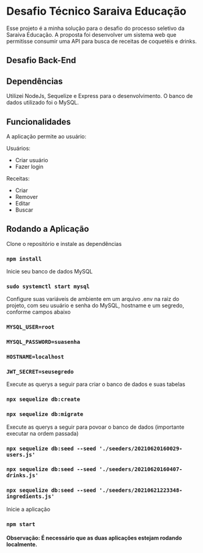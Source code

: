 # Desafio Técnico Saraiva Educação

Esse projeto é a minha solução para o desafio do processo seletivo da Saraiva Educação. A proposta foi desenvolver um sistema web que permitisse consumir uma API para busca de receitas de coquetéis e drinks.


## Desafio Back-End

## Dependências

Utilizei NodeJs, Sequelize e Express para o desenvolvimento. O banco de dados utilizado foi o MySQL.

## Funcionalidades

A aplicação permite ao usuário:

Usuários:
* Criar usuário
* Fazer login

Receitas:
* Criar
* Remover
* Editar
* Buscar


## Rodando a Aplicação

Clone o repositório e instale as dependências

### `npm install`

Inicie seu banco de dados MySQL

### `sudo systemctl start mysql`

Configure suas variáveis de ambiente em um arquivo .env na raiz do projeto, com seu usuário e senha do MySQL, hostname e um segredo, conforme campos abaixo

### `MYSQL_USER=root`
### `MYSQL_PASSWORD=suasenha`
### `HOSTNAME=localhost`
### `JWT_SECRET=seusegredo`


Execute as querys a seguir para criar o banco de dados e suas tabelas

### `npx sequelize db:create`
### `npx sequelize db:migrate`

Execute as querys a seguir para povoar o banco de dados (importante executar na ordem passada)

### `npx sequelize db:seed --seed './seeders/20210620160029-users.js'`
### `npx sequelize db:seed --seed './seeders/20210620160407-drinks.js'`
### `npx sequelize db:seed --seed './seeders/20210621223348-ingredients.js'`

Inicie a aplicação

### `npm start`

#### Observação: É necessário que as duas aplicações estejam rodando localmente.


